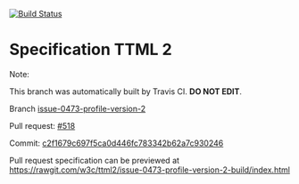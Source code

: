 [![Build Status](https://travis-ci.org/w3c/ttml2.svg?branch=issue-0473-profile-version-2)](https://travis-ci.org/w3c/ttml2)


# Specification TTML 2


Note:


This branch was automatically built by Travis CI. <b>DO NOT EDIT</b>.


 Branch [issue-0473-profile-version-2](https://github.com/w3c/ttml2/tree/issue-0473-profile-version-2)


 Pull request: [#518](https://github.com/w3c/ttml2/pull/518)


 Commit: [c2f1679c697f5ca0d446fc783342b62a7c930246](https://github.com/w3c/ttml2/commit/c2f1679c697f5ca0d446fc783342b62a7c930246)

Pull request specification can be previewed at https://rawgit.com/w3c/ttml2/issue-0473-profile-version-2-build/index.html



